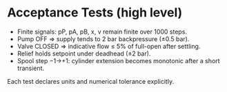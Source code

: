 # Acceptance Tests (high level)
- Finite signals: pP, pA, pB, x, v remain finite over 1000 steps.
- Pump OFF ⇒ supply tends to 2 bar backpressure (±0.5 bar).
- Valve CLOSED ⇒ indicative flow ≤ 5% of full-open after settling.
- Relief holds setpoint under deadhead (±2 bar).
- Spool step −1→+1: cylinder extension becomes monotonic after a short transient.

Each test declares units and numerical tolerance explicitly.
